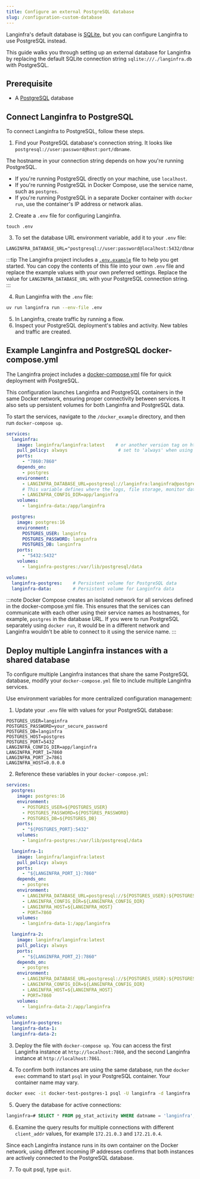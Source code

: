 ```yaml
---
title: Configure an external PostgreSQL database
slug: /configuration-custom-database
---
```

Langinfra's default database is [SQLite](https://www.sqlite.org/docs.html), but you can configure Langinfra to use PostgreSQL instead.

This guide walks you through setting up an external database for Langinfra by replacing the default SQLite connection string `sqlite:///./langinfra.db` with PostgreSQL.

## Prerequisite

* A [PostgreSQL](https://www.pgadmin.org/download/) database

## Connect Langinfra to PostgreSQL

To connect Langinfra to PostgreSQL, follow these steps.

1. Find your PostgreSQL database's connection string.
It looks like `postgresql://user:password@host:port/dbname`.

The hostname in your connection string depends on how you're running PostgreSQL.
- If you're running PostgreSQL directly on your machine, use `localhost`.
- If you're running PostgreSQL in Docker Compose, use the service name, such as `postgres`.
- If you're running PostgreSQL in a separate Docker container with `docker run`, use the container's IP address or network alias.

2. Create a `.env` file for configuring Langinfra.
```
touch .env
```

3. To set the database URL environment variable, add it to your `.env` file:
```text
LANGINFRA_DATABASE_URL="postgresql://user:password@localhost:5432/dbname"
```

:::tip
The Langinfra project includes a [`.env.example`](https://github.com/langinfra-ai/langinfra/blob/main/.env.example) file to help you get started.
You can copy the contents of this file into your own `.env` file and replace the example values with your own preferred settings.
Replace the value for `LANGINFRA_DATABASE_URL` with your PostgreSQL connection string.
:::

4. Run Langinfra with the `.env` file:
```bash
uv run langinfra run --env-file .env
```

5. In Langinfra, create traffic by running a flow.
6. Inspect your PostgreSQL deployment's tables and activity.
New tables and traffic are created.

## Example Langinfra and PostgreSQL docker-compose.yml

The Langinfra project includes a [docker-compose.yml](https://github.com/langinfra-ai/langinfra/blob/main/docker_example/docker-compose.yml) file for quick deployment with PostgreSQL.

This configuration launches Langinfra and PostgreSQL containers in the same Docker network, ensuring proper connectivity between services. It also sets up persistent volumes for both Langinfra and PostgreSQL data.

To start the services, navigate to the `/docker_example` directory, and then run `docker-compose up`.

```yaml
services:
  langinfra:
    image: langinfra/langinfra:latest    # or another version tag on https://hub.docker.com/r/langinfra/langinfra
    pull_policy: always                   # set to 'always' when using 'latest' image
    ports:
      - "7860:7860"
    depends_on:
      - postgres
    environment:
      - LANGINFRA_DATABASE_URL=postgresql://langinfra:langinfra@postgres:5432/langinfra
      # This variable defines where the logs, file storage, monitor data, and secret keys are stored.
      - LANGINFRA_CONFIG_DIR=app/langinfra
    volumes:
      - langinfra-data:/app/langinfra

  postgres:
    image: postgres:16
    environment:
      POSTGRES_USER: langinfra
      POSTGRES_PASSWORD: langinfra
      POSTGRES_DB: langinfra
    ports:
      - "5432:5432"
    volumes:
      - langinfra-postgres:/var/lib/postgresql/data

volumes:
  langinfra-postgres:    # Persistent volume for PostgreSQL data
  langinfra-data:        # Persistent volume for Langinfra data
```

:::note
Docker Compose creates an isolated network for all services defined in the docker-compose.yml file. This ensures that the services can communicate with each other using their service names as hostnames, for example, `postgres` in the database URL. If you were to run PostgreSQL separately using `docker run`, it would be in a different network and Langinfra wouldn't be able to connect to it using the service name.
:::

## Deploy multiple Langinfra instances with a shared database

To configure multiple Langinfra instances that share the same PostgreSQL database, modify your `docker-compose.yml` file to include multiple Langinfra services.

Use environment variables for more centralized configuration management:

1. Update your `.env` file with values for your PostgreSQL database:
```text
POSTGRES_USER=langinfra
POSTGRES_PASSWORD=your_secure_password
POSTGRES_DB=langinfra
POSTGRES_HOST=postgres
POSTGRES_PORT=5432
LANGINFRA_CONFIG_DIR=app/langinfra
LANGINFRA_PORT_1=7860
LANGINFRA_PORT_2=7861
LANGINFRA_HOST=0.0.0.0
```
2. Reference these variables in your `docker-compose.yml`:
```yaml
services:
  postgres:
    image: postgres:16
    environment:
      - POSTGRES_USER=${POSTGRES_USER}
      - POSTGRES_PASSWORD=${POSTGRES_PASSWORD}
      - POSTGRES_DB=${POSTGRES_DB}
    ports:
      - "${POSTGRES_PORT}:5432"
    volumes:
      - langinfra-postgres:/var/lib/postgresql/data

  langinfra-1:
    image: langinfra/langinfra:latest
    pull_policy: always
    ports:
      - "${LANGINFRA_PORT_1}:7860"
    depends_on:
      - postgres
    environment:
      - LANGINFRA_DATABASE_URL=postgresql://${POSTGRES_USER}:${POSTGRES_PASSWORD}@${POSTGRES_HOST}:${POSTGRES_PORT}/${POSTGRES_DB}
      - LANGINFRA_CONFIG_DIR=${LANGINFRA_CONFIG_DIR}
      - LANGINFRA_HOST=${LANGINFRA_HOST}
      - PORT=7860
    volumes:
      - langinfra-data-1:/app/langinfra

  langinfra-2:
    image: langinfra/langinfra:latest
    pull_policy: always
    ports:
      - "${LANGINFRA_PORT_2}:7860"
    depends_on:
      - postgres
    environment:
      - LANGINFRA_DATABASE_URL=postgresql://${POSTGRES_USER}:${POSTGRES_PASSWORD}@${POSTGRES_HOST}:${POSTGRES_PORT}/${POSTGRES_DB}
      - LANGINFRA_CONFIG_DIR=${LANGINFRA_CONFIG_DIR}
      - LANGINFRA_HOST=${LANGINFRA_HOST}
      - PORT=7860
    volumes:
      - langinfra-data-2:/app/langinfra

volumes:
  langinfra-postgres:
  langinfra-data-1:
  langinfra-data-2:
```

3. Deploy the file with `docker-compose up`.
You can access the first Langinfra instance at `http://localhost:7860`, and the second Langinfra instance at `http://localhost:7861`.

4. To confirm both instances are using the same database, run the `docker exec` command to start `psql` in your PostgreSQL container.
Your container name may vary.
```bash
docker exec -it docker-test-postgres-1 psql -U langinfra -d langinfra
```

5. Query the database for active connections:
```sql
langinfra=# SELECT * FROM pg_stat_activity WHERE datname = 'langinfra';
```

6. Examine the query results for multiple connections with different `client_addr` values, for example `172.21.0.3` and `172.21.0.4`.

Since each Langinfra instance runs in its own container on the Docker network, using different incoming IP addresses confirms that both instances are actively connected to the PostgreSQL database.

7. To quit psql, type `quit`.